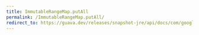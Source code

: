 ```yaml
---
title: ImmutableRangeMap.putAll
permalink: /ImmutableRangeMap.putAll/
redirect_to: https://guava.dev/releases/snapshot-jre/api/docs/com/google/common/collect/ImmutableRangeMap.html#putAll-com.google.common.collect.RangeMap-
---
```

